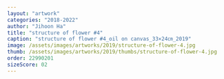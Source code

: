 ```yaml
---
layout: "artwork"
categories: "2018-2022"
author: "Jihoon Ha"
title: "structure of flower #4"
caption: "structure of flower #4_oil on canvas_33×24㎝_2019"
image: /assets/images/artworks/2019/structure-of-flower-4.jpg
thumb: /assets/images/artworks/2019/thumbs/structure-of-flower-4.jpg
order: 22990201
sizeScore: 02
---
```

